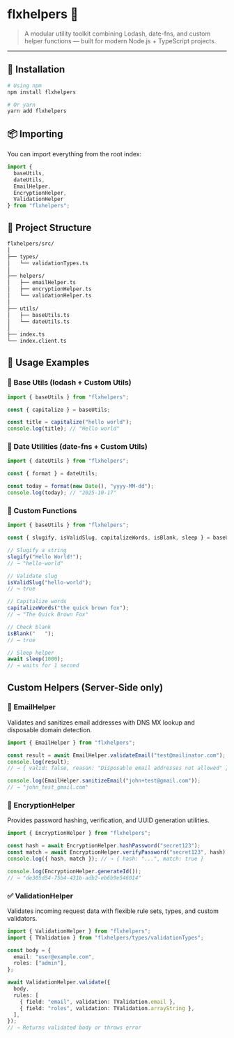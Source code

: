 # flxhelpers 🧠
> A modular utility toolkit combining Lodash, date-fns, and custom helper functions — built for modern Node.js + TypeScript projects.

---

## 🚀 Installation

```bash
# Using npm
npm install flxhelpers

# Or yarn
yarn add flxhelpers
```

## 📦 Importing

You can import everything from the root index:

```typescript
import { 
  baseUtils, 
  dateUtils,
  EmailHelper, 
  EncryptionHelper,
  ValidationHelper 
} from "flxhelpers";
```


## 🧩 Project Structure

```bash
flxhelpers/src/
│
├── types/
│   └── validationTypes.ts
│
├── helpers/
│   ├── emailHelper.ts
│   ├── encryptionHelper.ts
│   └── validationHelper.ts
│
├── utils/
│   ├── baseUtils.ts
│   └── dateUtils.ts
│
├── index.ts
└── index.client.ts
```

## 🧠 Usage Examples

### 🔹 Base Utils (lodash + Custom Utils)

```typescript
import { baseUtils } from "flxhelpers";

const { capitalize } = baseUtils;

const title = capitalize("hello world");
console.log(title); // "Hello world"
```

### 🔹 Date Utilities (date-fns + Custom Utils)

```typescript
import { dateUtils } from "flxhelpers";

const { format } = dateUtils;

const today = format(new Date(), "yyyy-MM-dd");
console.log(today); // "2025-10-17"
```

### 🔹 Custom Functions

```typescript
import { baseUtils } from "flxhelpers";

const { slugify, isValidSlug, capitalizeWords, isBlank, sleep } = baseUtils;

// Slugify a string
slugify("Hello World!");
// → "hello-world"

// Validate slug
isValidSlug("hello-world");
// → true

// Capitalize words
capitalizeWords("the quick brown fox");
// → "The Quick Brown Fox"

// Check blank
isBlank("   ");
// → true

// Sleep helper
await sleep(1000);
// → waits for 1 second
```

## Custom Helpers (Server-Side only)

### 📧 EmailHelper

Validates and sanitizes email addresses with DNS MX lookup and disposable domain detection.

```typescript
import { EmailHelper } from "flxhelpers";

const result = await EmailHelper.validateEmail("test@mailinator.com");
console.log(result);
// → { valid: false, reason: "Disposable email addresses not allowed" }

console.log(EmailHelper.sanitizeEmail("john+test@gmail.com"));
// → "john_test_gmail.com"
```

### 🔐 EncryptionHelper

Provides password hashing, verification, and UUID generation utilities.

```typescript
import { EncryptionHelper } from "flxhelpers";

const hash = await EncryptionHelper.hashPassword("secret123");
const match = await EncryptionHelper.verifyPassword("secret123", hash);
console.log({ hash, match }); // → { hash: "...", match: true }

console.log(EncryptionHelper.generateId()); 
// → "de305d54-75b4-431b-adb2-eb6b9e546014"
```

### ✅ ValidationHelper

Validates incoming request data with flexible rule sets, types, and custom validators.

```typescript
import { ValidationHelper } from "flxhelpers";
import { TValidation } from "flxhelpers/types/validationTypes";

const body = {
  email: "user@example.com",
  roles: ["admin"],
};

await ValidationHelper.validate({
  body,
  rules: [
    { field: "email", validation: TValidation.email },
    { field: "roles", validation: TValidation.arrayString },
  ],
});
// → Returns validated body or throws error
```


